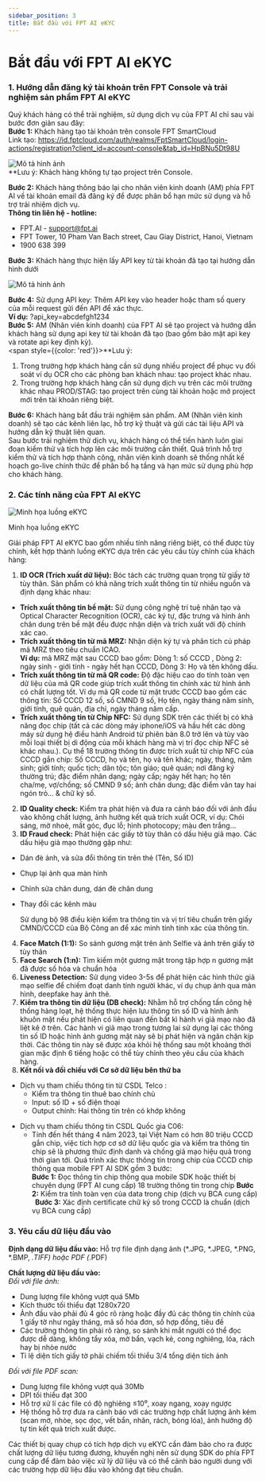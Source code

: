 ```yaml
---
sidebar_position: 3
title: Bắt đầu với FPT AI eKYC
---
```


# Bắt đầu với FPT AI eKYC
### 1. Hướng dẫn đăng ký tài khoản trên FPT Console và trải nghiệm sản phẩm FPT AI eKYC 
Quý khách hàng có thể trải nghiệm, sử dụng dịch vụ của FPT AI chỉ sau vài bước đơn giản sau đây: <br/>
**Bước 1:**  Khách hàng tạo tài khoản trên console FPT SmartCloud  
Link tạo: https://id.fptcloud.com/auth/realms/FptSmartCloud/login-actions/registration?client_id=account-console&tab_id=HpBNu5Dt98U 

<div style={{textAlign: 'center'}}>
    <img src="/ekyc picture/register.png" alt="Mô tả hình ảnh"/>
</div>
<span style={{color: 'red'}}>**Lưu ý: Khách hàng không tự tạo project trên Console. </span> 

**Bước 2:** Khách hàng thông báo lại cho nhân viên kinh doanh (AM) phía FPT AI về tài khoản email đã đăng ký để được phân bổ hạn mức sử dụng và hỗ trợ trải nhiệm dịch vụ. <br/>
**Thông tin liên hệ - hotline:** 
- FPT.AI - support@fpt.ai 
- FPT Tower, 10 Pham Van Bach street, Cau Giay District, Hanoi, Vietnam 
- 1900 638 399 

**Bước 3:** Khách hàng thực hiện lấy API key từ tài khoản đã tạo tại hướng dẫn hình dưới 
<div style={{textAlign: 'center'}}>
    <img src="/ekyc picture/api.png" alt="Mô tả hình ảnh"/>
</div>

**Bước 4:** Sử dụng API key: Thêm API key vào header hoặc tham số query của mỗi request gửi đến API để xác thực. <br/>
**Ví dụ:** ?api_key=abcdefgh1234 <br/>
**Bước 5:** AM (Nhân viên kinh doanh) của FPT AI sẽ tạo project và hướng dẫn khách hàng sử dụng api key từ tài khoản đã tạo (bao gồm bảo mật api key và rotate api key định kỳ). <br/>
<span style={{color: 'red'}}>**Lưu ý:</span>
1. Trong trường hợp khách hàng cần sử dụng nhiều project để phục vụ đối soát ví dụ OCR cho các phòng ban khách nhau: tạo project khác nhau. 
2. Trong trường hợp khách hàng cần sử dụng dịch vụ trên các môi trường khác nhau PROD/STAG: tạo project trên cùng tài khoản hoặc mở project mới trên tài khoản riêng biệt. 

**Bước 6:** Khách hàng bắt đầu trải nghiệm sản phẩm. AM (Nhân viên kinh doanh) sẽ tạo các kênh liên lạc, hỗ trợ kỹ thuật và gửi các tài liệu API và hướng dẫn kỹ thuật liên quan. <br/>
Sau bước trải nghiệm thử dịch vụ, khách hàng có thể tiến hành luôn giai đoạn kiểm thử và tích hợp lên các môi trường cần thiết. Quá trình hỗ trợ kiểm thử và tích hợp thành công, nhân viên kinh doanh sẽ thống nhất kế hoạch go-live chính thức để phân bổ hạ tầng và hạn mức sử dụng phù hợp cho khách hàng. 

### 2. Các tính năng của FPT AI eKYC 
<div style={{textAlign: 'center'}}>
    <img src="/ekyc picture/stream.png" alt="Minh họa luồng eKYC"/>
</div>

<div style={{textAlign: 'center'}}>
    <p>Minh họa luồng eKYC</p>
</div>

Giải pháp FPT AI eKYC bao gồm nhiều tính năng riêng biệt, có thể được tùy chỉnh, kết hợp thành luồng eKYC dựa trên các yêu cầu tùy chỉnh của khách hàng: 
1. **ID OCR (Trích xuất dữ liệu):** Bóc tách các trường quan trọng từ giấy tờ tùy thân. Sản phẩm có khả năng trích xuất thông tin từ nhiều nguồn và định dạng khác nhau: 
- **Trích xuất thông tin bề mặt:** Sử dụng công nghệ trí tuệ nhân tạo và Optical Character Recognition (OCR), các ký tự, đặc trưng và hình ảnh chân dung trên bề mặt đều được nhận diện và trích xuất với độ chính xác cao.  
- **Trích xuất thông tin từ mã MRZ:** Nhận diện ký tự và phân tích cú pháp mã MRZ theo tiêu chuẩn ICAO. <br/>
**Ví dụ:** mã MRZ mặt sau CCCD bao gồm: Dòng 1: số CCCD , Dòng 2: ngày sinh - giới tính - ngày hết hạn CCCD, Dòng 3: Họ và tên không dấu.   
- **Trích xuất thông tin từ mã QR code:** Độ đặc hiệu cao do tính toàn vẹn dữ liệu của mã QR code giúp trích xuất thông tin chính xác từ hình ảnh có chất lượng tốt.  Ví dụ mã QR code từ mặt trước CCCD bao gồm các thông tin: Số CCCD 12 số, số CMND 9 số, Họ tên, ngày tháng năm sinh, giới tính, quê quán, địa chỉ, ngày tháng năm cấp.  
- **Trích xuất thông tin từ Chip NFC:** Sử dụng SDK trên các thiết bị có khả năng đọc chip (tất cả các dòng máy iphone/iOS và hầu hết các dòng máy sử dụng hệ điều hành Android từ phiên bản 8.0 trở lên và tùy vào mỗi loại thiết bị di động của mỗi khách hàng mà vị trí đọc chip NFC sẽ khác nhau.). Cụ thể 18 trường thông tin được trích xuất từ chip NFC của CCCD gắn chip: Số CCCD, họ và tên, họ và tên khác; ngày, tháng, năm sinh; giới tính; quốc tịch; dân tộc; tôn giáo; quê quán; nơi đăng ký thường trú; đặc điểm nhân dạng; ngày cấp; ngày hết hạn; họ tên cha/mẹ, vợ/chồng; số CMND 9 số; ảnh chân dung; đặc điểm vân tay hai ngón trỏ... & chữ ký số.  
2. **ID Quality check:** Kiểm tra phát hiện và đưa ra cảnh báo đối với ảnh đầu vào không chất lượng, ảnh hưởng kết quả trích xuất OCR, ví dụ:  Chói sáng, mờ nhoè, mất góc, đục lỗ; hình photocopy; màu đen trắng… 
3. **ID Fraud check:** Phát hiện các giấy tờ tùy thân có dấu hiệu giả mạo. Các dấu hiệu giả mạo thường gặp như:  

- Dán đè ảnh, và sửa đổi thông tin trên thẻ (Tên, Số ID)   

- Chụp lại ảnh qua màn hình  

- Chỉnh sửa chân dung, dán đè chân dung  

- Thay đổi các kênh màu   

    Sử dụng bộ 98 điều kiện kiểm tra thông tin và vị trí tiêu chuẩn trên giấy CMND/CCCD của Bộ Công an để xác minh tính tính xác của thông tin. 
4. **Face Match (1:1):** So sánh gương mặt trên ảnh Selfie và ảnh trên giấy tờ tùy thân  
5. **Face Search (1:n):** Tìm kiếm một gương mặt trong tập hợp n gương mặt đã được số hóa và chuẩn hóa  
6. **Liveness Detection:** Sử dụng video 3-5s để phát hiện các hình thức giả mạo selfie để chiếm đoạt danh tính người khác, ví dụ chụp ảnh qua màn hình, deepfake hay ảnh thẻ.  
7. **Kiểm tra thông tin dữ liệu (DB check):** Nhằm hỗ trợ chống tấn công hệ thống hàng loạt, hệ thống thực hiện lưu thông tin số ID và hình ảnh khuôn mặt nếu phát hiện có liên quan đến bất kì hành vi giả mạo nào đã liệt kê ở trên. Các hành vi giả mạo trong tương lai sử dụng lại các thông tin số ID hoặc hình ảnh gương mặt này sẽ bị phát hiện và ngăn chặn kịp thời. Các thông tin này sẽ được xóa khỏi hệ thống sau một khoảng thời gian mặc định 6 tiếng hoặc có thể tùy chỉnh theo yêu cầu của khách hàng.  
8. **Kết nối và đối chiếu với Cơ sở dữ liệu bên thứ ba** 
- Dịch vụ tham chiếu thông tin từ CSDL Telco :  
    + Kiểm tra thông tin thuê bao chính chủ 
    + Input: số ID + số điện thoại   
    + Output chính: Hai thông tin trên có khớp không   
* Dịch vụ tham chiếu thông tin CSDL Quốc gia C06:  
    + Tính đến hết tháng 4 năm 2023, tại Việt Nam có hơn 80 triệu CCCD gắn chip, việc tích hợp cơ sở dữ liệu quốc gia và kiểm tra thông tin chip sẽ là phương thức định danh và chống giả mạo hiệu quả trong thời gian tới. Quá trình xác thực thông tin trong chip của CCCD chip thông qua mobile FPT AI SDK gồm 3 bước: 	  <br/>
        **Bước 1:** Đọc thông tin chip thông qua mobile SDK hoặc thiết bị chuyên dụng (FPT AI cung cấp) 18 trường thông tin trong chip 
        **Bước 2:** Kiểm tra tính toàn vẹn của data trong chip (dịch vụ BCA cung cấp)   
        **Bước 3:** Xác định certificate chữ ký số trong CCCD là chuẩn (dịch vụ BCA cung cấp)  

### 3. Yêu cầu dữ liệu đầu vào 
**Định dạng dữ liệu đầu vào:** Hỗ trợ file định dạng ảnh (*.JPG, *.JPEG, *.PNG, *.BMP, *.TIFF) hoặc PDF (*.PDF) 

**Chất lượng dữ liệu đầu vào:** <br/>
*Đối với file ảnh:*  
* Dung lượng file không vượt quá 5Mb 
* Kích thước tối thiểu đạt 1280x720 
* Ảnh đầu vào phải đủ 4 góc rõ ràng hoặc đầy đủ các thông tin chính của 1 giấy tờ như ngày tháng, mã số hóa đơn, số hợp đồng, tiêu đề 
* Các trường thông tin phải rõ ràng, so sánh khi mắt người có thể đọc được dễ dàng, không tẩy xóa, mờ bẩn, vạch kẻ, cong nghiêng, lóa, rách hay bị nhòe nước 
* Tỉ lệ diện tích giấy tờ phải chiếm tối thiểu 3/4 tổng diện tích ảnh 

*Đối với file PDF scan:* 
* Dung lượng file không vượt quá 30Mb 
* DPI tối thiểu đạt 300 
* Hỗ trợ xử lí các file có độ nghiêng ≤10⁰, xoay ngang, xoay ngược 
* Hệ thống hỗ trợ đưa ra cảnh báo với các trường hợp chất lượng ảnh kém (scan mờ, nhòe, sọc dọc, vết bẩn, nhăn, rách, bóng lóa), ảnh hưởng độ tự tin kết quả trích xuất được. 

Các thiết bị quay chụp có tích hợp dịch vụ eKYC cần đảm bảo cho ra được chất lượng dữ liệu tương đương, khuyến nghị nên sử dụng SDK do phía FPT cung cấp để đảm bảo việc xử lý dữ liệu và có thể cảnh báo người dung với các trường hợp dữ liệu đầu vào không đạt tiêu chuẩn. 


